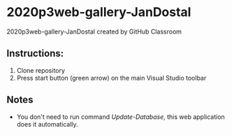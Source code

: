 # 2020p3web-gallery-JanDostal
2020p3web-gallery-JanDostal created by GitHub Classroom

## Instructions:
1. Clone repository
2. Press start button (green arrow) on the main Visual Studio toolbar

## Notes 
* You don't need to run command _Update-Database_, this web application does it automatically.
